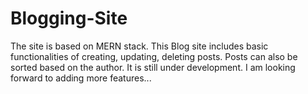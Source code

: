 # Blogging-Site
The site is based on MERN stack. This Blog site includes basic functionalities of creating, updating, deleting posts. Posts can also be sorted based on the author. It is still under development. I am looking forward to adding more features...
